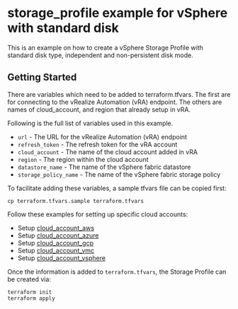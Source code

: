 # storage_profile example for vSphere with standard disk

This is an example on how to create a vSphere Storage Profile with standard disk type, independent and non-persistent disk mode. 

## Getting Started

There are variables which need to be added to terraform.tfvars. The first are for connecting to the vRealize Automation (vRA) endpoint. The others are names of cloud_account, and region that already setup in vRA.

Following is the full list of variables used in this example.

* `url` - The URL for the vRealize Automation (vRA) endpoint
* `refresh_token` - The refresh token for the vRA account
* `cloud_account` - The name of the cloud account added in vRA
* `region` - The region within the cloud account
* `datastore_name` - The name of the vSphere fabric datastore
* `storage_policy_name` - The name of the vSphere fabric storage policy

To facilitate adding these variables, a sample tfvars file can be copied first:
```shell
cp terraform.tfvars.sample terraform.tfvars
```

Follow these examples for setting up specific cloud accounts:

* Setup [cloud\_account\_aws](../../cloud_account_aws/README.md)
* Setup [cloud\_account\_azure](../../cloud_account_azure/README.md)
* Setup [cloud\_account\_gcp](../../cloud_account_gcp/README.md)
* Setup [cloud\_account\_vmc](../../cloud_account_vmc/README.md)
* Setup [cloud\_account\_vsphere](../../cloud_account_vsphere/README.md)

Once the information is added to `terraform.tfvars`, the Storage Profile can be created via:

```shell
terraform init
terraform apply
```
